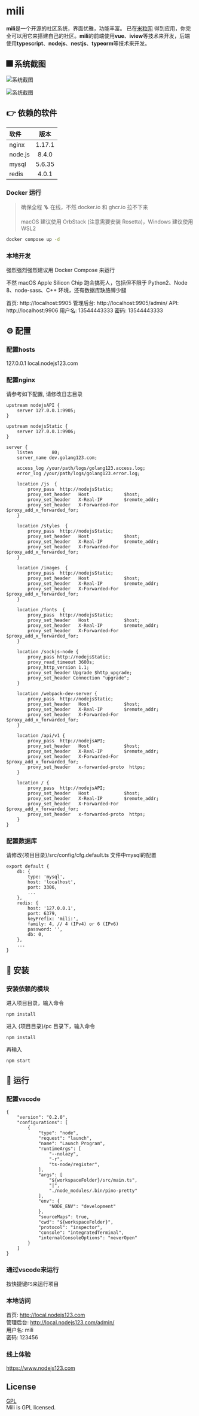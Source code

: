 mili   
=

**mili**是一个开源的社区系统，界面优雅，功能丰富。
已在[米粒网](https://www.golang123.com) 得到应用，你完全可以用它来搭建自己的社区。**mili**的前端使用**vue**、**iview**等技术来开发，后端使用**typescript**、**nodejs**、**nestjs**、**typeorm**等技术来开发。 

## 🎆 系统截图
![系统截图](./screenshots/localhost_9905_%20(1).jpg)

![系统截图](./screenshots/localhost_9905_p_3.jpg)

## 👉 依赖的软件
| 软件 | 版本|  
|:---------|:-------:|
| nginx  |  1.17.1 |
| node.js     |  8.4.0 |
| mysql  |  5.6.35 |
| redis  |  4.0.1 |


### Docker 运行
> 确保全程 🪜 在线，不然 docker.io 和 ghcr.io 拉不下来
>
> macOS 建议使用 OrbStack (注意需要安装 Rosetta)，Windows 建议使用 WSL2

```bash
docker compose up -d
```

### 本地开发
强烈强烈强烈建议用 Docker Compose 来运行

不然 macOS Apple Silicon Chip 跑会搞死人，包括但不限于 Python2、Node 8、node-sass、C++ 环境，还有数据库缺胳膊少腿

首页: http://localhost:9905
管理后台: http://localhost:9905/admin/
API: http://localhost:9906
用户名: 13544443333
密码: 13544443333


## ⚙️ 配置
### 配置hosts
127.0.0.1 local.nodejs123.com  

### 配置nginx 
请参考如下配置, 请修改日志目录

```
upstream nodejsAPI {
    server 127.0.0.1:9905;
}

upstream nodejsStatic {
    server 127.0.0.1:9906;
}

server {
    listen       80;
    server_name dev.golang123.com;

    access_log /your/path/logs/golang123.access.log;
    error_log /your/path/logs/golang123.error.log;

    location /js  {
        proxy_pass  http://nodejsStatic;
        proxy_set_header   Host             $host;
        proxy_set_header   X-Real-IP        $remote_addr;
        proxy_set_header   X-Forwarded-For  $proxy_add_x_forwarded_for;
    }

    location /styles  {
        proxy_pass  http://nodejsStatic;
        proxy_set_header   Host             $host;
        proxy_set_header   X-Real-IP        $remote_addr;
        proxy_set_header   X-Forwarded-For  $proxy_add_x_forwarded_for;
    }

    location /images  {
        proxy_pass  http://nodejsStatic;
        proxy_set_header   Host             $host;
        proxy_set_header   X-Real-IP        $remote_addr;
        proxy_set_header   X-Forwarded-For  $proxy_add_x_forwarded_for;
    }

    location /fonts  {
        proxy_pass  http://nodejsStatic;
        proxy_set_header   Host             $host;
        proxy_set_header   X-Real-IP        $remote_addr;
        proxy_set_header   X-Forwarded-For  $proxy_add_x_forwarded_for;
    }

    location /sockjs-node {
        proxy_pass http://nodejsStatic;
        proxy_read_timeout 3600s;
        proxy_http_version 1.1;
        proxy_set_header Upgrade $http_upgrade;
        proxy_set_header Connection "upgrade";
    }

    location /webpack-dev-server {
        proxy_pass  http://nodejsStatic;
        proxy_set_header   Host             $host;
        proxy_set_header   X-Real-IP        $remote_addr;
        proxy_set_header   X-Forwarded-For  $proxy_add_x_forwarded_for;
    }

    location /api/v1 {
        proxy_pass  http://nodejsAPI;
        proxy_set_header   Host             $host;
        proxy_set_header   X-Real-IP        $remote_addr;
        proxy_set_header   X-Forwarded-For  $proxy_add_x_forwarded_for;
        proxy_set_header   x-forwarded-proto  https;
    }
    
    location / {
        proxy_pass  http://nodejsAPI;
        proxy_set_header   Host             $host;
        proxy_set_header   X-Real-IP        $remote_addr;
        proxy_set_header   X-Forwarded-For  $proxy_add_x_forwarded_for;
        proxy_set_header   x-forwarded-proto  https;
    }
}
```

### 配置数据库
请修改{项目目录}/src/config/cfg.default.ts 文件中mysql的配置
```
export default {
    db: {
        type: 'mysql',
        host: 'localhost',
        port: 3306,
        ...
    },
    redis: {
        host: '127.0.0.1',
        port: 6379,
        keyPrefix: 'mili:',
        family: 4, // 4 (IPv4) or 6 (IPv6)
        password: '',
        db: 0,
    },
    ...
}
```

## 🚀 安装
### 安装依赖的模块
进入项目目录，输入命令
```
npm install
```

进入 {项目目录}/pc 目录下，输入命令
```
npm install
```

再输入
```
npm start
```

## 🚕 运行
### 配置vscode
```
{
    "version": "0.2.0",
    "configurations": [
        {
            "type": "node",
            "request": "launch",
            "name": "Launch Program",
            "runtimeArgs": [
                "--nolazy",
                "-r",
                "ts-node/register",
            ],
            "args": [
                "${workspaceFolder}/src/main.ts",
                "|",
                "./node_modules/.bin/pino-pretty"
            ],
            "env": {
                "NODE_ENV": "development"
            },
            "sourceMaps": true,
            "cwd": "${workspaceFolder}",
            "protocol": "inspector",
            "console": "integratedTerminal",
            "internalConsoleOptions": "neverOpen"
        }
    ]
}
```

### 通过vscode来运行
按快捷键`F5`来运行项目

### 本地访问
首页: http://local.nodejs123.com    
管理后台: http://local.nodejs123.com/admin/  
用户名: mili  
密码: 123456

### 线上体验
https://www.nodejs123.com    

## License
[GPL](https://github.com/shen100/golang123-api/blob/master/LICENSE "")      
Mili is GPL licensed.
